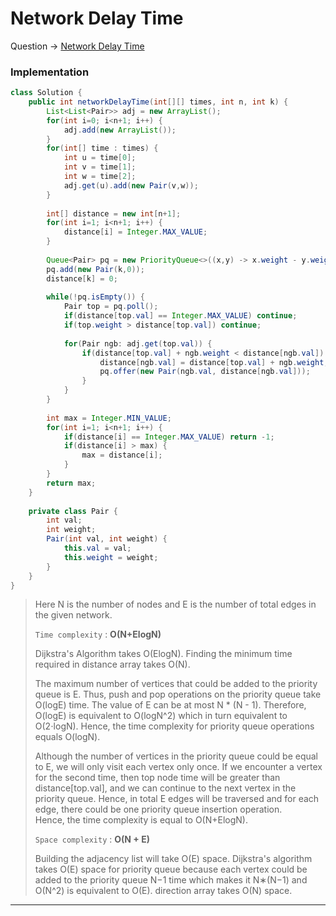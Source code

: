 # Network Delay Time
Question -> [Network Delay Time](https://leetcode.com/problems/network-delay-time/)    

### Implementation
```java
class Solution {
    public int networkDelayTime(int[][] times, int n, int k) {
        List<List<Pair>> adj = new ArrayList();
        for(int i=0; i<n+1; i++) {
            adj.add(new ArrayList());
        }
        for(int[] time : times) {
            int u = time[0];
            int v = time[1];
            int w = time[2];
            adj.get(u).add(new Pair(v,w));
        }
        
        int[] distance = new int[n+1];
        for(int i=1; i<n+1; i++) {
            distance[i] = Integer.MAX_VALUE;
        }
      
        Queue<Pair> pq = new PriorityQueue<>((x,y) -> x.weight - y.weight);
        pq.add(new Pair(k,0));
        distance[k] = 0;
        
        while(!pq.isEmpty()) {
            Pair top = pq.poll();
            if(distance[top.val] == Integer.MAX_VALUE) continue;
            if(top.weight > distance[top.val]) continue;
            
            for(Pair ngb: adj.get(top.val)) {
                if(distance[top.val] + ngb.weight < distance[ngb.val]) {
                    distance[ngb.val] = distance[top.val] + ngb.weight;
                    pq.offer(new Pair(ngb.val, distance[ngb.val]));
                }
            }
        }
        
        int max = Integer.MIN_VALUE;
        for(int i=1; i<n+1; i++) {
            if(distance[i] == Integer.MAX_VALUE) return -1;
            if(distance[i] > max) {
                max = distance[i];
            }
        }
        return max;
    }
    
    private class Pair {
        int val; 
        int weight; 
        Pair(int val, int weight) {
            this.val = val;
            this.weight = weight;
        }
    }
}
```
> Here N is the number of nodes and E is the number of total edges in the given network.
> 
> `Time complexity` : **O(N+ElogN)**
> 
> Dijkstra's Algorithm takes O(ElogN). Finding the minimum time required in distance array takes O(N).
> 
> The maximum number of vertices that could be added to the priority queue is E. Thus, push and pop operations on the priority queue take O(logE) time. 
> The value of E can be at most N * (N - 1). Therefore, O(logE) is equivalent to O(logN^2) which in turn equivalent to O(2⋅logN). 
> Hence, the time complexity for priority queue operations equals O(logN).
> 
> Although the number of vertices in the priority queue could be equal to E, we will only visit each vertex only once. 
> If we encounter a vertex for the second time, then top node time will be greater than distance[top.val], and we can continue to the next vertex in the priority queue. 
> Hence, in total E edges will be traversed and for each edge, there could be one priority queue insertion operation.       
> Hence, the time complexity is equal to O(N+ElogN).              
>
> `Space complexity` : **O(N + E)**
>
> Building the adjacency list will take O(E) space. Dijkstra's algorithm takes O(E) space for priority queue because each vertex could be added to the priority queue 
> N−1 time which makes it N∗(N−1) and O(N^2) is equivalent to O(E). direction array takes O(N) space.
--- 
